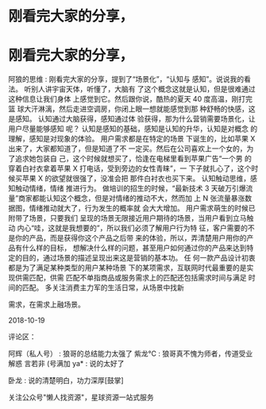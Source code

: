 # 刚看完大家的分享，

# 刚看完大家的分享，

阿狼的思维 : 刚看完大家的分享，提到了“场景化”，“认知与 感知”。说说我的看法。 听别人讲宇宙天体，听懂了，大脑有 了这个概念这就是认知，但是很难通过这种信息让我们身体 上感觉到它。然后跟你说，酷热的夏天 40 度高温，刚打完篮 球大汗淋漓，然后走进空调房，你闭上眼一想就能感觉到那 种舒畅的快感，这是感知。 认知通过大脑获得，感知通过体 验获得，那为什么营销需要场景化，让用户尽量能够感知 呢？ 认知是感知的基础，感知是认知的升华，认知是对概念 的理解，感知是对现象的体验。 用户需求都是在特定的场景 下诞生的，比如苹果 X 出来了，大家都知道了，但是知道了不 一定买。然后在公司喜欢上一个女的，为了追求她包装自 己，这个时候就想买了，恰逢在电梯里看到苹果广告“一个男 的穿着白衬衣拿着苹果 X 打电话，受到旁边的女性青睐”，一 下子就扎心了，这个时候买苹果 X 的欲望就很强了，没准会把 那件白衬衣也买下来。 认知触动思维，感知触动情绪，情绪 推进行为。 做培训的招生的时候，“最新技术 3 天破万引爆流 量”商家都能认知这个概念，但是对情绪的推动不大，然而加 上 N 张流量暴涨数据图，情绪推动就大了，行为发生的概率就 会大大增加。 用户需求萌生的时候已附带了场景，只要我们 呈现的场景无限接近用户期待的场景，当用户看到立马触动 内心“哇，这就是我想要的”，所以我们必须了解用户行为特 征，客户需要的不是你的产品，而是获得你这个产品之后带 来的体验，所以，弄清楚用户用你的产品有什么样的目标， 想解决什么样的问题，甚至用户如何通过你的产品来达到特 定的目的，通过场景的描述呈现出来这是营销的基本功。 任 何一款产品设计初衷都是为了满足某种类型的用户某种场景 下的某项需求，互联网时代最重要的是实现供需匹配，供需 匹配不单指商品或服务需求上的匹配还包括需求时间与满足 时间的匹配。 多关注消费主力军的生活日常，从场景中找新

需求，在需求上融场景。

2018-10-19

评论区：

阿辉（私人号） : 狼哥的总结能力太强了 紫龙℃ : 狼哥真不愧为师者，传道受业解惑 言若非 (号满加 ya* : 说的太好了

卧龙 : 说的清楚明白，功力深厚[鼓掌]

关注公众号"懒人找资源"，星球资源一站式服务